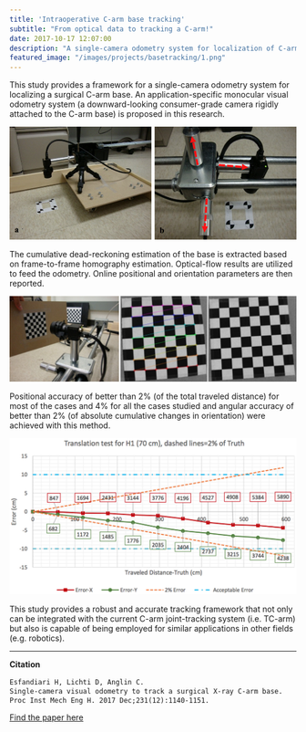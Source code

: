 ```yaml
---
title: 'Intraoperative C-arm base tracking'
subtitle: "From optical data to tracking a C-arm!"
date: 2017-10-17 12:07:00
description: "A single-camera odometry system for localization of C-arm devices."
featured_image: "/images/projects/basetracking/1.png"
---
```


This study provides a framework for a single-camera odometry system for localizing a surgical C-arm base. An application-specific monocular visual odometry system (a downward-looking consumer-grade camera rigidly attached to the C-arm base) is proposed in this research.

<img src="/images/projects/basetracking/1.png">

The cumulative dead-reckoning estimation of the base is extracted based on frame-to-frame homography estimation. Optical-flow results are utilized to feed the odometry. Online positional and orientation parameters are then reported.

<img src="/images/projects/basetracking/2.png">

Positional accuracy of better than 2% (of the total traveled distance) for most of the cases and 4% for all the cases studied and angular accuracy of better than 2% (of absolute cumulative changes in orientation) were achieved with this method. 

<img src="/images/projects/basetracking/3.png">

This study provides a robust and accurate tracking framework that not only can be integrated with the current C-arm joint-tracking system (i.e. TC-arm) but also is capable of being employed for similar applications in other fields (e.g. robotics).

---

**Citation**

```
Esfandiari H, Lichti D, Anglin C. 
Single-camera visual odometry to track a surgical X-ray C-arm base. 
Proc Inst Mech Eng H. 2017 Dec;231(12):1140-1151.  
```

<a href="https://journals.sagepub.com/doi/10.1177/0954411917735556" class="button button--small">Find the paper here</a>